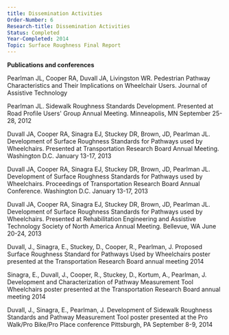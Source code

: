 ```yaml
---
title: Dissemination Activities
Order-Number: 6
Research-title: Dissemination Activities
Status: Completed
Year-Completed: 2014
Topic: Surface Roughness Final Report
---
```


**Publications and conferences**

Pearlman JL, Cooper RA, Duvall JA, Livingston WR. Pedestrian Pathway Characteristics and Their Implications on Wheelchair Users. Journal of Assistive Technology

Pearlman JL. Sidewalk Roughness Standards Development. Presented at Road Profile Users' Group Annual Meeting. Minneapolis, MN September 25-28, 2012

Duvall JA, Cooper RA, Sinagra EJ, Stuckey DR, Brown, JD, Pearlman JL. Development of Surface Roughness Standards for Pathways used by Wheelchairs. Presented at Transportation Research Board Annual Meeting. Washington D.C. January 13-17, 2013

Duvall JA, Cooper RA, Sinagra EJ, Stuckey DR, Brown, JD, Pearlman JL. Development of Surface Roughness Standards for Pathways used by Wheelchairs. Proceedings of Transportation Research Board Annual Conference. Washington D.C. January 13-17, 2013

Duvall JA, Cooper RA, Sinagra EJ, Stuckey DR, Brown, JD, Pearlman JL. Development of Surface Roughness Standards for Pathways used by Wheelchairs. Presented at Rehabilitation Engineering and Assistive Technology Society of North America Annual Meeting. Bellevue, WA June 20-24, 2013

Duvall, J., Sinagra, E., Stuckey, D., Cooper, R., Pearlman, J. Proposed Surface Roughness Standard for Pathways Used by Wheelchairs poster presented at the Transportation Research Board annual meeting 2014

Sinagra, E., Duvall, J., Cooper, R., Stuckey, D., Kortum, A., Pearlman, J. Development and Characterization of Pathway Measurement Tool Wheelchairs poster presented at the Transportation Research Board annual meeting 2014

Duvall, J., Sinagra, E., Pearlman, J. Development of Sidewalk Roughness Standards and Pathway Measurement Tool poster presented at the Pro Walk/Pro Bike/Pro Place conference Pittsburgh, PA September 8-9, 2014
